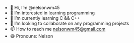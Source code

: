 - 👋 Hi, I’m @nelsonwm45
- 👀 I’m interested in learning programming
- 🌱 I’m currently learning C && C++
- 💞️ I’m looking to collaborate on any programming projects
- 📫 How to reach me nelsonwm45@gmail.com
- 😄 Pronouns: Nelson

<!---
nelsonwm45/nelsonwm45 is a ✨ special ✨ repository because its `README.md` (this file) appears on your GitHub profile.
You can click the Preview link to take a look at your changes.
--->
